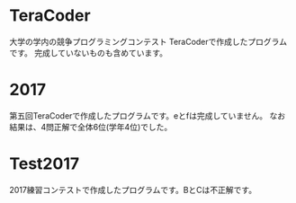 # TeraCoder
大学の学内の競争プログラミングコンテスト TeraCoderで作成したプログラムです。
完成していないものも含めています。

# 2017
第五回TeraCoderで作成したプログラムです。eとfは完成していません。
なお結果は、4問正解で全体6位(学年4位)でした。

# Test2017
2017練習コンテストで作成したプログラムです。BとCは不正解です。
